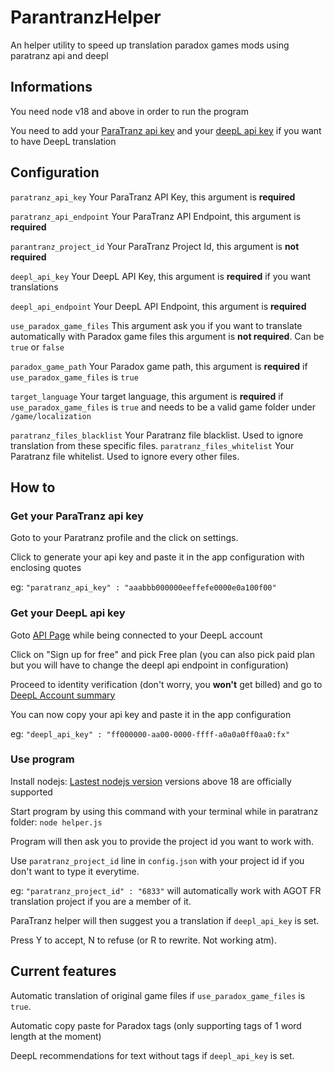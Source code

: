 # ParantranzHelper
An helper utility to speed up translation paradox games mods using paratranz api and deepl

## Informations
You need node v18 and above in order to run the program

You need to add your <a href="#how-to">ParaTranz api key</a> 
and your [deepL api key](https://www.deepl.com/fr/account/summary) if you want to have DeepL translation

## Configuration
`paratranz_api_key` Your ParaTranz API Key, this argument is **required**

`paratranz_api_endpoint` Your ParaTranz API Endpoint, this argument is **required** 

`parantranz_project_id` Your ParaTranz Project Id, this argument is **not required**

`deepl_api_key` Your DeepL API Key, this argument is **required** if you want translations 

`deepl_api_endpoint` Your DeepL API Endpoint, this argument is **required** 

`use_paradox_game_files` This argument ask you if you want to translate automatically with Paradox game files this argument is **not required**. Can be `true` or `false`

`paradox_game_path` Your Paradox game path, this argument is **required** if `use_paradox_game_files` is `true`

`target_language` Your target language, this argument is **required** if `use_paradox_game_files` is `true`
and needs to be a valid game folder under `/game/localization`

`paratranz_files_blacklist` Your Paratranz file blacklist. Used to ignore translation from these specific files.
`paratranz_files_whitelist` Your Paratranz file whitelist. Used to ignore every other files.

## How to <div id="how-to"></div>
### Get your ParaTranz api key
Goto to your Paratranz profile and the click on settings.

Click to generate your api key and paste it in the app configuration with enclosing quotes

eg: `"paratranz_api_key" : "aaabbb000000eeffefe0000e0a100f00"`

### Get your DeepL api key
Goto [API Page](https://www.deepl.com/fr/pro-api?cta=header-pro-api/) while being connected to your DeepL account

Click on "Sign up for free" and pick Free plan (you can also pick paid plan but you will have to change the deepl api endpoint in configuration)

Proceed to identity verification (don't worry, you **won't** get billed) and go to [DeepL Account summary](https://www.deepl.com/account/summary)

You can now copy your api key and paste it in the app configuration

eg: `"deepl_api_key" : "ff000000-aa00-0000-ffff-a0a0a0ff0aa0:fx"`

### Use program
Install nodejs: [Lastest nodejs version](https://nodejs.org/) versions above 18 are officially supported

Start program by using this command with your terminal while in paratranz folder: `node helper.js`

Program will then ask you to provide the project id you want to work with.

Use `paratranz_project_id` line in `config.json` with your project id if you don't want to type it everytime.

eg: `"paratranz_project_id" : "6833"` will automatically work with AGOT FR translation project if you are a member of it.

ParaTranz helper will then suggest you a translation if `deepl_api_key` is set.

Press Y to accept, N to refuse (or R to rewrite. Not working atm).

## Current features

Automatic translation of original game files if `use_paradox_game_files` is `true`.

Automatic copy paste for Paradox tags (only supporting tags of 1 word length at the moment)

DeepL recommendations for text without tags if `deepl_api_key` is set.